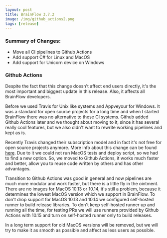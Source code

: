 ```yaml
---
layout: post
title: BrainFlow 3.7.2
image: /img/github_actions2.png
tags: [release]
---
```


### Summary of Changes:

* Move all CI pipelines to Github Actions
* Add support C# for Linux and MacOS 
* Add support for Unicorn device on Windows

### Github Actions

Despite the fact that this change doesn't affect end users directly, it's the most important and biggest update in this release. Also, it affects all BrainFlow developers.

Before we used Travis for Unix like systems and Appveyour for Windows. It was a standard for open source projects for a long time and when I started BrainFlow there was no alternative to these CI systems. Github added Github Actions later and we thought about moving to it, since it has several really cool features, but we also didn't want to rewrite working pipelines and kept as is.

Recently Travis changed their subscription model and in fact it's not free for open source projects anymore. More info about this change can be found [here](https://blog.travis-ci.com/2020-11-02-travis-ci-new-billing). Due to it we could not run MacOS tests and deploy script, so we had to find a new option. So, we moved to Github Actions, it works much faster and better, allow you to reuse code written by others and has other advantages.

Transition to Github Actions was good in general and now pipelines are much more modular and work faster, but there is a little fly in the ointment. There are no images for MacOS 10.13 or 10.14, it's still a problem, because it determines the lowest MacOS version which we support in BrainFlow. To don't drop support for MacOS 10.13 and 10.14 we configured self-hosted runner to build release libraries. To don't keep self-hosted runner up and running all the time, for testing PRs we will use runners provided by Github Actions with 10.15 and turn on self-hosted runner only to build releases.

In a long term support for old MacOS versions will be removed, but we will try to make it as smooth as possible and affect as less users as possible.
